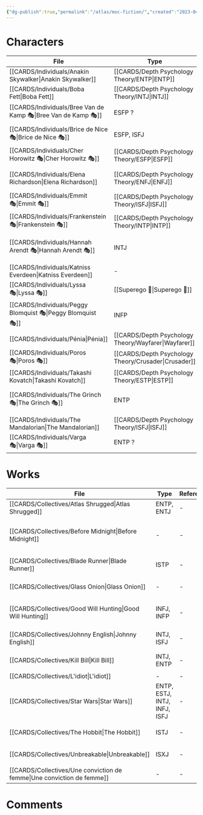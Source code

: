 ```yaml
---
{"dg-publish":true,"permalink":"/atlas/moc-fiction/","created":"2023-04-19T17:29:47.405+02:00","updated":"2023-04-21T22:04:31.427+02:00"}
---
```



# Characters 
| File                                                              | Type                                                    | Reference                                                                                                                          | Tag                                                |
| ----------------------------------------------------------------- | ------------------------------------------------------- | ---------------------------------------------------------------------------------------------------------------------------------- | -------------------------------------------------- |
| [[CARDS/Individuals/Anakin Skywalker\|Anakin Skywalker]]       | [[CARDS/Depth Psychology Theory/ENTP\|ENTP]]         | \-                                                                                                                                 | <ul></ul>                                          |
| [[CARDS/Individuals/Boba Fett\|Boba Fett]]                     | [[CARDS/Depth Psychology Theory/INTJ\|INTJ]]         | [Typing Boba Fett \| C.S. Joseph](https://csjoseph.life/typing-boba-fett/)                                                         | <ul></ul>                                          |
| [[CARDS/Individuals/Bree Van de Kamp 🎭\|Bree Van de Kamp 🎭]] | ESFP ?                                                  | [Desperate Housewives - Wikipedia](https://en.wikipedia.org/wiki/Desperate_Housewives)                                             | <ul><li>#series</li></ul>                          |
| [[CARDS/Individuals/Brice de Nice 🎭\|Brice de Nice 🎭]]       | ESFP, ISFJ                                              | \-                                                                                                                                 | <ul><li>#examples</li></ul>                        |
| [[CARDS/Individuals/Cher Horowitz 🎭\|Cher Horowitz 🎭]]       | [[CARDS/Depth Psychology Theory/ESFP\|ESFP]]         | [Clueless - Wikipedia](https://en.wikipedia.org/wiki/Clueless)                                                                     | <ul></ul>                                          |
| [[CARDS/Individuals/Elena Richardson\|Elena Richardson]]       | [[CARDS/Depth Psychology Theory/ENFJ\|ENFJ]]         | [[CARDS/Collectives/Little Fires everywhere\|Little Fires everywhere]]                                                          | <ul></ul>                                          |
| [[CARDS/Individuals/Emmit 🎭\|Emmit 🎭]]                       | [[CARDS/Depth Psychology Theory/ISFJ\|ISFJ]]                                                | [Fargo (TV series) - Wikipedia](https://en.wikipedia.org/wiki/Fargo_(TV_series))                                                   | <ul></ul>                                          |
| [[CARDS/Individuals/Frankenstein 🎭\|Frankenstein 🎭]]         | [[CARDS/Depth Psychology Theory/INTP\|INTP]]         | [Frankenstein (1931 film) - Wikipedia](https://en.wikipedia.org/wiki/Frankenstein_(1931_film))                                     | <ul><li>#movie</li></ul>                           |
| [[CARDS/Individuals/Hannah Arendt 🎭\|Hannah Arendt 🎭]]       | INTJ                                                    | [Hannah Arendt (film) - Wikipedia](https://en.wikipedia.org/wiki/Hannah_Arendt_(film))                                             | <ul><li>#on/philosophy</li><li>#examples</li></ul> |
| [[CARDS/Individuals/Katniss Everdeen\|Katniss Everdeen]]       | \-                                                      | \-                                                                                                                                 | <ul></ul>                                          |
| [[CARDS/Individuals/Lyssa 🎭\|Lyssa 🎭]]                       | [[Superego 👹\|Superego 👹]]                            | Greek Mythology                                                                                                                    | <ul></ul>                                          |
| [[CARDS/Individuals/Peggy Blomquist 🎭\|Peggy Blomquist 🎭]]   | INFP                                                    | [Fargo (TV series) - Wikipedia](https://en.wikipedia.org/wiki/Fargo_(TV_series))                                                   | <ul></ul>                                          |
| [[CARDS/Individuals/Pénia\|Pénia]]                             | [[CARDS/Depth Psychology Theory/Wayfarer\|Wayfarer]] | Greek Mythology                                                                                                                    | <ul></ul>                                          |
| [[CARDS/Individuals/Poros 🎭\|Poros 🎭]]                       | [[CARDS/Depth Psychology Theory/Crusader\|Crusader]] | Greek Mythology                                                                                                                    | <ul></ul>                                          |
| [[CARDS/Individuals/Takashi Kovatch\|Takashi Kovatch]]         | [[CARDS/Depth Psychology Theory/ESTP\|ESTP]]         | \-                                                                                                                                 | <ul></ul>                                          |
| [[CARDS/Individuals/The Grinch 🎭\|The Grinch 🎭]]             | ENTP                                                    | [How the Grinch Stole Christmas (2000 film) - Wikipedia](https://en.wikipedia.org/wiki/How_the_Grinch_Stole_Christmas_(2000_film)) | <ul><li>#topublish</li><li>#examples</li></ul>     |
| [[CARDS/Individuals/The Mandalorian\|The Mandalorian]]         | [[CARDS/Depth Psychology Theory/ISFJ\|ISFJ]]         | [What type is the Mandalorian \| C..S Joseph](https://csjoseph.life/what-type-is-the-mandalorian/)                                 | <ul></ul>                                          |
| [[CARDS/Individuals/Varga 🎭\|Varga 🎭]]                       | ENTP ?                                                  | [Fargo (TV series) - Wikipedia](https://en.wikipedia.org/wiki/Fargo_(TV_series))                                                   | <ul></ul>                                          |


# Works 

| File                                                                      | Type                         | Reference | Tag                                                           |
| ------------------------------------------------------------------------- | ---------------------------- | --------- | ------------------------------------------------------------- |
| [[CARDS/Collectives/Atlas Shrugged\|Atlas Shrugged]]                   | ENTP, ENTJ                   | \-        | <ul></ul>                                                     |
| [[CARDS/Collectives/Before Midnight\|Before Midnight]]                 | \-                           | \-        | <ul><li>#Heart</li><li>#topublish</li><li>#examples</li></ul> |
| [[CARDS/Collectives/Blade Runner\|Blade Runner]]                       | ISTP                         | \-        | <ul><li>#examples</li></ul>                                   |
| [[CARDS/Collectives/Glass Onion\|Glass Onion]]                         | \-                           | \-        | <ul><li>#interest</li></ul>                                   |
| [[CARDS/Collectives/Good Will Hunting\|Good Will Hunting]]             | INFJ, INFP                   | \-        | <ul><li>#on/education</li><li>#examples</li></ul>             |
| [[CARDS/Collectives/Johnny English\|Johnny English]]                   | INTJ, ISFJ                   | \-        | <ul><li>#examples</li></ul>                                   |
| [[CARDS/Collectives/Kill Bill\|Kill Bill]]                             | INTJ, ENTP                   | \-        | <ul><li>#examples</li></ul>                                   |
| [[CARDS/Collectives/L'idiot\|L'idiot]]                                 | \-                           | \-        | <ul></ul>                                                     |
| [[CARDS/Collectives/Star Wars\|Star Wars]]                             | ENTP, ESTJ, INTJ, INFJ, ISFJ | \-        | <ul></ul>                                                     |
| [[CARDS/Collectives/The Hobbit\|The Hobbit]]                           | ISTJ                         | \-        | <ul><li>#examples</li></ul>                                   |
| [[CARDS/Collectives/Unbreakable\|Unbreakable]]                         | ISXJ                         | \-        | <ul><li>#examples</li></ul>                                   |
| [[CARDS/Collectives/Une conviction de femme\|Une conviction de femme]] | \-                           | \-        | <ul></ul>                                                     |




# Comments 
<script src="https://utteranc.es/client.js"
        repo="Heart4sides/Comment_Section"
        issue-term="pathname"
        theme="gruvbox-dark"
        crossorigin="anonymous"
        async>
</script>